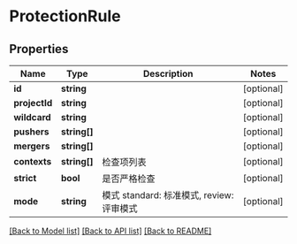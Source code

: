 # ProtectionRule

## Properties
Name | Type | Description | Notes
------------ | ------------- | ------------- | -------------
**id** | **string** |  | [optional] 
**projectId** | **string** |  | [optional] 
**wildcard** | **string** |  | [optional] 
**pushers** | **string[]** |  | [optional] 
**mergers** | **string[]** |  | [optional] 
**contexts** | **string[]** | 检查项列表 | [optional] 
**strict** | **bool** | 是否严格检查 | [optional] 
**mode** | **string** | 模式 standard: 标准模式, review: 评审模式 | [optional] 

[[Back to Model list]](../../README.md#documentation-for-models) [[Back to API list]](../../README.md#documentation-for-api-endpoints) [[Back to README]](../../README.md)


